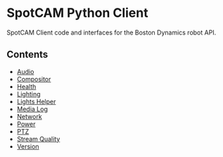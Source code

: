 <!--
Copyright (c) 2023 Boston Dynamics, Inc.  All rights reserved.

Downloading, reproducing, distributing or otherwise using the SDK Software
is subject to the terms and conditions of the Boston Dynamics Software
Development Kit License (20191101-BDSDK-SL).
-->

# SpotCAM Python Client

SpotCAM Client code and interfaces for the Boston Dynamics robot API.

## Contents

- [Audio](audio)
- [Compositor](compositor)
- [Health](health)
- [Lighting](lighting)
- [Lights Helper](lights_helper)
- [Media Log](media_log)
- [Network](network)
- [Power](power)
- [PTZ](ptz)
- [Stream Quality](streamquality)
- [Version](version)
